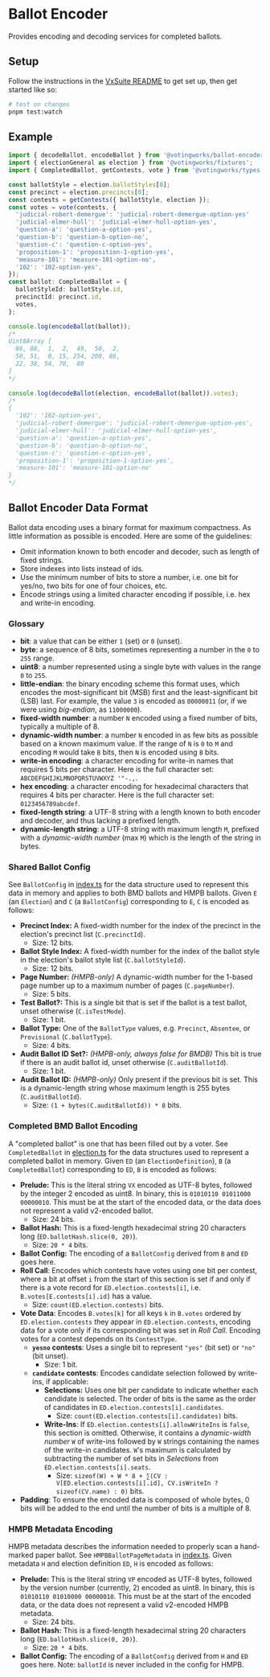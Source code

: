 # Ballot Encoder

Provides encoding and decoding services for completed ballots.

## Setup

Follow the instructions in the [VxSuite README](../../README.md) to get set up,
then get started like so:

```sh
# test on changes
pnpm test:watch
```

## Example

```ts
import { decodeBallot, encodeBallot } from '@votingworks/ballot-encoder';
import { electionGeneral as election } from '@votingworks/fixtures';
import { CompletedBallot, getContests, vote } from '@votingworks/types';

const ballotStyle = election.ballotStyles[0];
const precinct = election.precincts[0];
const contests = getContests({ ballotStyle, election });
const votes = vote(contests, {
  'judicial-robert-demergue': 'judicial-robert-demergue-option-yes'
  'judicial-elmer-hull': 'judicial-elmer-hull-option-yes',
  'question-a': 'question-a-option-yes',
  'question-b': 'question-b-option-no',
  'question-c': 'question-c-option-yes',
  'proposition-1': 'proposition-1-option-yes',
  'measure-101': 'measure-101-option-no',
  '102': '102-option-yes',
});
const ballot: CompletedBallot = {
  ballotStyleId: ballotStyle.id,
  precinctId: precinct.id,
  votes,
};

console.log(encodeBallot(ballot));
/*
Uint8Array [
  86, 88,  1,  2,  49,  50,  2,
  50, 51,  0, 15, 254, 208, 86,
  22, 38, 54, 70,  80
]
*/

console.log(decodeBallot(election, encodeBallot(ballot)).votes);
/*
{
  '102': '102-option-yes',
  'judicial-robert-demergue': 'judicial-robert-demergue-option-yes',
  'judicial-elmer-hull': 'judicial-elmer-hull-option-yes',
  'question-a': 'question-a-option-yes',
  'question-b': 'question-b-option-no',
  'question-c': 'question-c-option-yes',
  'proposition-1': 'proposition-1-option-yes',
  'measure-101': 'measure-101-option-no'
}
*/
```

## Ballot Encoder Data Format

Ballot data encoding uses a binary format for maximum compactness. As little
information as possible is encoded. Here are some of the guidelines:

- Omit information known to both encoder and decoder, such as length of fixed
  strings.
- Store indexes into lists instead of ids.
- Use the minimum number of bits to store a number, i.e. one bit for yes/no, two
  bits for one of four choices, etc.
- Encode strings using a limited character encoding if possible, i.e. hex and
  write-in encoding.

### Glossary

- **bit**: a value that can be either `1` (set) or `0` (unset).
- **byte**: a sequence of 8 bits, sometimes representing a number in the `0` to
  `255` range.
- **uint8**: a number represented using a single byte with values in the range
  `0` to `255`.
- **little-endian**: the binary encoding scheme this format uses, which encodes
  the most-significant bit (MSB) first and the least-significant bit (LSB) last.
  For example, the value `3` is encoded as `00000011` (or, if we were using
  _big-endian_, as `11000000`).
- **fixed-width number**: a number `N` encoded using a fixed number of bits,
  typically a multiple of 8.
- **dynamic-width number**: a number `N` encoded in as few bits as possible
  based on a known maximum value. If the range of `N` is `0` to `M` and encoding
  `M` would take `B` bits, then `N` is encoded using `B` bits.
- **write-in encoding**: a character encoding for write-in names that requires 5
  bits per character. Here is the full character set:
  `ABCDEFGHIJKLMNOPQRSTUVWXYZ '"-.,`.
- **hex encoding**: a character encoding for hexadecimal characters that
  requires 4 bits per character. Here is the full character set:
  `0123456789abcdef`.
- **fixed-length string**: a UTF-8 string with a length known to both encoder
  and decoder, and thus lacking a prefixed length.
- **dynamic-length string**: a UTF-8 string with maximum length `M`, prefixed
  with a _dynamic-width number_ (max `M`) which is the length of the string in
  bytes.

### Shared Ballot Config

See `BallotConfig` in [index.ts](./index.ts) for the data structure used to
represent this data in memory and applies to both BMD ballots and HMPB ballots.
Given `E` (an `Election`) and `C` (a `BallotConfig`) corresponding to `E`, `C`
is encoded as follows:

- **Precinct Index:** A fixed-width number for the index of the precinct in the
  election's precinct list (`C.precinctId`).
  - Size: 12 bits.
- **Ballot Style Index:** A fixed-width number for the index of the ballot style
  in the election's ballot style list (`C.ballotStyleId`).
  - Size: 12 bits.
- **Page Number:** _(HMPB-only)_ A dynamic-width number for the 1-based page
  number up to a maximum number of pages (`C.pageNumber`).
  - Size: 5 bits.
- **Test Ballot?:** This is a single bit that is set if the ballot is a test
  ballot, unset otherwise (`C.isTestMode`).
  - Size: 1 bit.
- **Ballot Type:** One of the `BallotType` values, e.g. `Precinct`, `Absentee`,
  or `Provisional` (`C.ballotType`).
  - Size: 4 bits.
- **Audit Ballot ID Set?:** _(HMPB-only, always false for BMDB)_ This bit is
  true if there is an audit ballot id, unset otherwise (`C.auditBallotId`).
  - Size: 1 bit.
- **Audit Ballot ID:** _(HMPB-only)_ Only present if the previous bit is set.
  This is a dynamic-length string whose maximum length is 255 bytes
  (`C.auditBallotId`).
  - Size: `(1 + bytes(C.auditBallotId)) * 8` bits.

### Completed BMD Ballot Encoding

A "completed ballot" is one that has been filled out by a voter. See
`CompletedBallot` in [election.ts](../../types/src/election.ts) for the data
structures used to represent a completed ballot in memory. Given `ED` (an
`ElectionDefinition`), `B` (a `CompletedBallot`) corresponding to `ED`, `B` is
encoded as follows:

- **Prelude:** This is the literal string `VX` encoded as UTF-8 bytes, followed
  by the integer 2 encoded as uint8. In binary, this is
  `01010110 01011000 00000010`. This must be at the start of the encoded data,
  or the data does not represent a valid v2-encoded ballot.
  - Size: 24 bits.
- **Ballot Hash:** This is a fixed-length hexadecimal string 20 characters long
  (`ED.ballotHash.slice(0, 20)`).
  - Size: `20 * 4` bits.
- **Ballot Config:** The encoding of a `BallotConfig` derived from `B` and `ED`
  goes here.
- **Roll Call**: Encodes which contests have votes using one bit per contest,
  where a bit at offset `i` from the start of this section is set if and only if
  there is a vote record for `ED.election.contests[i]`, i.e.
  `B.votes[E.contests[i].id]` has a value.
  - Size: `count(ED.election.contests)` bits.
- **Vote Data**: Encodes `B.votes[k]` for all keys `k` in `B.votes` ordered by
  `ED.election.contests` they appear in `ED.election.contests`, encoding data
  for a vote only if its corresponding bit was set in _Roll Call_. Encoding
  votes for a contest depends on its `ContestType`.
  - **`yesno` contests**: Uses a single bit to represent `"yes"` (bit set) or
    `"no"` (bit unset).
    - Size: 1 bit.
  - **`candidate` contests**: Encodes candidate selection followed by write-ins,
    if applicable:
    - **Selections:** Uses one bit per candidate to indicate whether each
      candidate is selected. The order of bits is the same as the order of
      candidates in `ED.election.contests[i].candidates`.
      - Size: `count(ED.election.contests[i].candidates)` bits.
    - **Write-Ins**: If `ED.election.contests[i].allowWriteIns` is `false`, this
      section is omitted. Otherwise, it contains a _dynamic-width number_ `W` of
      write-ins followed by `W` strings containing the names of the write-in
      candidates. `W`'s maximum is calculated by subtracting the number of set
      bits in _Selections_ from `ED.election.contests[i].seats`.
      - Size:
        `sizeof(W) + W * 8 + ∑(CV : V[ED.election.contests[i].id], CV.isWriteIn ? sizeof(CV.name) : 0)`
        bits.
- **Padding**: To ensure the encoded data is composed of whole bytes, 0 bits
  will be added to the end until the number of bits is a multiple of 8.

### HMPB Metadata Encoding

HMPB metadata describes the information needed to properly scan a hand-marked
paper ballot. See `HMPBBallotPageMetadata` in [index.ts](./index.ts). Given
metadata `H` and election definition `ED`, `H` is encoded as follows:

- **Prelude:** This is the literal string `VP` encoded as UTF-8 bytes, followed
  by the version number (currently, 2) encoded as uint8. In binary, this is
  `01010110 01010000 00000010`. This must be at the start of the encoded data,
  or the data does not represent a valid v2-encoded HMPB metadata.
  - Size: 24 bits.
- **Ballot Hash:** This is a fixed-length hexadecimal string 20 characters long
  (`ED.ballotHash.slice(0, 20)`).
  - Size: `20 * 4` bits.
- **Ballot Config:** The encoding of a `BallotConfig` derived from `H` and `ED`
  goes here. Note: `ballotId` is never included in the config for HMPB.
